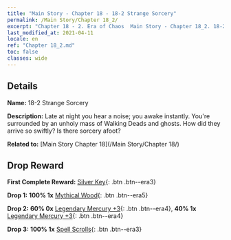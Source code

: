 ```yaml
---
title: "Main Story - Chapter 18 - 18-2 Strange Sorcery"
permalink: /Main Story/Chapter 18_2/
excerpt: "Chapter 18 - 2. Era of Chaos  Main Story - Chapter 18_2. 18-2 Strange Sorcery"
last_modified_at: 2021-04-11
locale: en
ref: "Chapter 18_2.md"
toc: false
classes: wide
---
```


## Details

 **Name:** 18-2 Strange Sorcery

 **Description:** Late at night you hear a noise; you awake instantly. You're surrounded by an unholy mass of Walking Deads and ghosts. How did they arrive so swiftly? Is there sorcery afoot?

 **Related to:** [Main Story Chapter 18](/Main Story/Chapter 18/)

## Drop Reward

 **First Complete Reward:** [Silver Key](/Items/con_693/){: .btn .btn--era3}

 **Drop 1:** **100% 1x** [Mythical Wood](/Items/mat_62/){: .btn .btn--era5}

 **Drop 2:** **60% 0x** [Legendary Mercury +3](/Items/mat_56/){: .btn .btn--era4}, **40% 1x** [Legendary Mercury +3](/Items/mat_56/){: .btn .btn--era4}

 **Drop 3:** **100% 1x** [Spell Scrolls](/Items/con_694/){: .btn .btn--era3}

